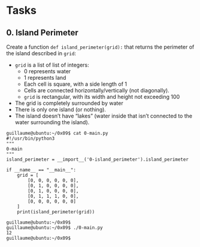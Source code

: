 # Tasks
## 0. Island Perimeter
Create a function `def island_perimeter(grid):` that returns the perimeter of the island described in `grid`:
- `grid` is a list of list of integers:
  - 0 represents water
  - 1 represents land
  - Each cell is square, with a side length of 1
  - Cells are connected horizontally/vertically (not diagonally).
  - `grid` is rectangular, with its width and height not exceeding 100
- The grid is completely surrounded by water
- There is only one island (or nothing).
- The island doesn’t have “lakes” (water inside that isn’t connected to the water surrounding the island).
```
guillaume@ubuntu:~/0x09$ cat 0-main.py
#!/usr/bin/python3
"""
0-main
"""
island_perimeter = __import__('0-island_perimeter').island_perimeter

if __name__ == "__main__":
    grid = [
        [0, 0, 0, 0, 0, 0],
        [0, 1, 0, 0, 0, 0],
        [0, 1, 0, 0, 0, 0],
        [0, 1, 1, 1, 0, 0],
        [0, 0, 0, 0, 0, 0]
    ]
    print(island_perimeter(grid))

guillaume@ubuntu:~/0x09$ 
guillaume@ubuntu:~/0x09$ ./0-main.py
12
guillaume@ubuntu:~/0x09$ 
```